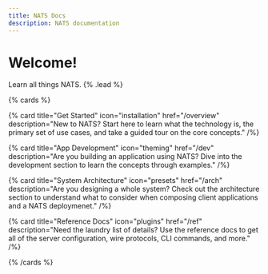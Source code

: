 ```yaml
---
title: NATS Docs
description: NATS documentation
---
```


# Welcome!

Learn all things NATS. {% .lead %}

{% cards %}

{% card title="Get Started" icon="installation" href="/overview" description="New to NATS? Start here to learn what the technology is, the primary set of use cases, and take a guided tour on the core concepts." /%}

{% card title="App Development" icon="theming" href="/dev" description="Are you building an application using NATS? Dive into the development section to learn the concepts through examples." /%}

{% card title="System Architecture" icon="presets" href="/arch" description="Are you designing a whole system? Check out the architecture section to understand what to consider when composing client applications and a NATS deploymenet." /%}

{% card title="Reference Docs" icon="plugins" href="/ref" description="Need the laundry list of details? Use the reference docs to get all of the server configuration, wire protocols, CLI commands, and more." /%}

{% /cards %}
